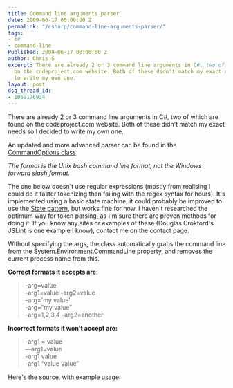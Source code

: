 ```yaml
---
title: Command line arguments parser
date: 2009-06-17 00:00:00 Z
permalink: "/csharp/command-line-arguments-parser/"
tags:
- c#
- command-line
Published: 2009-06-17 00:00:00 Z
author: Chris S
excerpt: There are already 2 or 3 command line arguments in C#, two of which are found
  on the codeproject.com website. Both of these didn't match my exact needs so I decided
  to write my own one.
layout: post
dsq_thread_id:
- 1069176934
---
```


There are already 2 or 3 command line arguments in C#, two of which are found on the codeproject.com website. Both of these didn't match my exact needs so I decided to write my own one.

An updated and more advanced parser can be found in the [CommandOptions class][1].

<!--more-->

*The format is the Unix bash command line format, not the Windows forward slash format.*

The one below doesn't use regular expressions (mostly from realising I could do it faster tokenizing than failing with the regex syntax for hours). It's implemented using a basic state machine, it could probably be improved to use the [State pattern][2], but works fine for now. I haven't researched the optimum way for token parsing, as I'm sure there are proven methods for doing it. If you know any sites or examples of these (Douglas Crokford's JSLint is one example I know), contact me on the contact page.

<!--more-->

Without specifying the args, the class automatically grabs the command line from the System.Environment.CommandLine property, and removes the current process name from this.

**Correct formats it accepts are**:

> -arg=value   
> -arg1=value -arg2=value   
> -arg='my value'   
> -arg=&#8221;my value&#8221;   
> -arg=1,2,3,4 -arg2=another 

**Incorrect formats it won't accept are:**

> -arg1 = value   
> &#8212;arg1=value   
> -arg1 value   
> -arg1 &#8220;value value&#8221; 

Here's the source, with example usage:

<script src="https://gist.github.com/yetanotherchris/4747009.js"></script>

 [1]: /csharp/commandoptions-interactive-console-application-command-parser/
 [2]: /csharp/csharp-design-patterns-the-state-pattern
